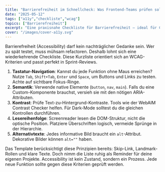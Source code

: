 ```yaml
---
title: "Barrierefreiheit im Schnellcheck: Was Frontend-Teams prüfen sollten"
date: "2025-05-12"
tags: ["a11y","checkliste","wcag"]
topics: ["Barrierefreiheit"]
excerpt: "Eine praxisnahe Checkliste für Barrierefreiheit – ideal für Code-Reviews und QA-Runden."
cover: "/images/cover-a11y.svg"
---
```


Barrierefreiheit (Accessibility) darf kein nachträglicher Gedanke sein. Wer zu spät testet, muss mühsam refactoren. Deshalb lohnt sich eine wiederkehrende Checkliste. Diese Kurzliste orientiert sich an WCAG-Kriterien und passt perfekt in Sprint-Reviews.

1. **Tastatur-Navigation**: Kannst du jede Funktion ohne Maus erreichen? Nutze `Tab`, `Shift+Tab`, `Enter` und `Space`, um Buttons und Links zu testen. Achte auf sichtbare Fokus-Ringe.
2. **Semantik**: Verwende native Elemente (`button`, `nav`, `main`). Falls du eine Custom-Komponente brauchst, versieh sie mit den nötigen ARIA-Attributen.
3. **Kontrast**: Prüfe Text-zu-Hintergrund-Kontraste. Tools wie der WebAIM Contrast Checker helfen. Für Dark-Mode solltest du die gleichen Kontrollen durchführen.
4. **Lesereihenfolge**: Screenreader lesen die DOM-Struktur, nicht die optische Position. Platziere Überschriften logisch, vermeide Sprünge in der Hierarchie.
5. **Alternativtexte**: Jedes informative Bild braucht ein `alt`-Attribut. Dekorative Bilder können `alt=""` haben.

Das Template berücksichtigt diese Prinzipien bereits: Skip-Link, Landmark-Rollen und klare Texte. Doch nimm die Liste ruhig als Reminder für deine eigenen Projekte. Accessibility ist kein Zustand, sondern ein Prozess. Jede neue Funktion sollte gegen diese Kriterien geprüft werden.
